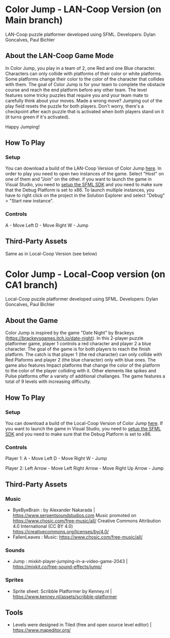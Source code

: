 # Color Jump - LAN-Coop Version (on Main branch)
LAN-Coop puzzle platformer developed using SFML.
Developers: Dylan Goncalves, Paul Bichler

## About the LAN-Coop Game Mode

In Color Jump, you play in a team of 2, one Red and one Blue character. Characters can only collide with platforms of their color or white platforms. Some platforms change their color to the color of the character that collides with them. The goal of Color Jump is for your team to complete the obstacle course and reach the end platform before any other team. The level features some tricky puzzles that require you and your team mate to carefully think about your moves. Made a wrong move? Jumping out of the play field resets the puzzle for both players. Don't worry, there's a checkpoint after each puzzle that is activated when both players stand on it (it turns green if it's activated).

Happy Jumping!

## How To Play

### Setup

You can download a build of the LAN-Coop Version of Color Jump [here](https://drive.google.com/drive/folders/1bUFFN-dDshgtw4UCCD0bkkmc7t-T6UYR?usp=sharing). In order to play you need to open two instances of the game. Select "Host" on one of them and "Join" on the other. 
if you want to launch the game in Visual Studio, you need to [setup the SFML SDK](https://www.sfml-dev.org/tutorials/2.5/start-vc.php) and you need to make sure that the Debug Platform is set to x86. To launch multiple instances, you have to right click on the project in the Solution Explorer and select "Debug" > "Start new instance".

### Controls

A - Move Left
D - Move Right
W - Jump

## Third-Party Assets

Same as in Local-Coop Version (see below)



# Color Jump - Local-Coop version (on CA1 branch)

Local-Coop puzzle platformer developed using SFML.
Developers: Dylan Goncalves, Paul Bichler

## About the Game

Color Jump is inspired by the game "Date Night" by Brackeys (https://brackeysgames.itch.io/date-night).
In this 2-player puzzle platformer game, player 1 controls a red character and player 2 a blue character. The goal of the game is for both players to reach the finish platform. The catch is that player 1 (the red character) can only collide with Red Plaforms and player 2 (the blue character) only with blue ones. The game also features Impact platforms that change the color of the platform to the color of the player colliding with it. Other elements like spikes and Pulse platforms offer a variety of additional challanges.
The game features a total of 9 levels with increasing difficulty.

## How To Play

### Setup

You can download a build of the Local-Coop Version of Color Jump [here](https://drive.google.com/drive/folders/1bXycBNmg24iVcVRo6TEBrcYLwMoGav4v?usp=sharing). If you want to launch the game in Visual Studio, you need to [setup the SFML SDK](https://www.sfml-dev.org/tutorials/2.5/start-vc.php) and you need to make sure that the Debug Platform is set to x86. 

### Controls

Player 1:
A - Move Left
D - Move Right
W - Jump

Player 2:
Left Arrow - Move Left
Right Arrow - Move Right
Up Arrow - Jump

## Third-Party Assets

### Music
- ByeByeBrain : by Alexander Nakarada | https://www.serpentsoundstudios.com 
  Music promoted on https://www.chosic.com/free-music/all/ 
  Creative Commons Attribution 4.0 International (CC BY 4.0) 
  https://creativecommons.org/licenses/by/4.0/
- FallenLeaves : Music: https://www.chosic.com/free-music/all/

### Sounds
- Jump : mixkit-player-jumping-in-a-video-game-2043 | https://mixkit.co/free-sound-effects/jump/

### Sprites
- Sprite sheet: Scribble Platformer by Kenney.nl | https://www.kenney.nl/assets/scribble-platformer

## Tools

- Levels were designed in Tiled (free and open source level editor) | https://www.mapeditor.org/
